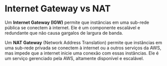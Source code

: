 # Internet Gateway vs NAT

Um **Internet Gateway (IGW)** permite que instâncias em uma sub-rede pública se conectem à internet. Ele é um componente escalável e redundante que não causa gargalos de largura de banda.

Um **NAT Gateway** (Network Address Translation) permite que instâncias em uma sub-rede privada se conectem à internet ou a outros serviços da AWS, mas impede que a internet inicie uma conexão com essas instâncias. Ele é um serviço gerenciado pela AWS, altamente disponível e escalável.